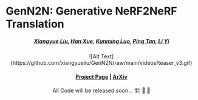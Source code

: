 # GenN2N: Generative NeRF2NeRF Translation

#####  <p align="center"> [Xiangyue Liu](https://xiangyueliu.github.io/), [Han Xue](https://axian12138.github.io/assests/HanXue_resume.pdf), [Kunming Luo](https://coolbeam.github.io/), [Ping Tan](https://ece.hkust.edu.hk/pingtan), [Li Yi](https://ericyi.github.io/)</p>

<p align="center">
<!--   <img src="https://github.com/xiangyueliu/GenN2N/blob/main/static/images/overview.png"/> -->
<!--   <img src="https://github.com/xiangyueliu/GenN2N/blob/main/static/images/teaser.png" style="width: 85%; height: 85%;"> -->
![Alt Text](https://github.com/xiangyueliu/GenN2N/raw/main/videos/teaser_v3.gif)
</p>

#### <p align="center">[Project Page](https://xiangyueliu.github.io/GenN2N/) | [ArXiv]()</p>

<p align="center"> All Code will be released soon... 🏗️ 🚧 🔨</p>
